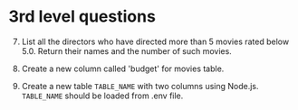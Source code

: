 # 3rd level questions

7. List all the directors who have directed more than 5 movies rated below 5.0. Return their names and the number of such movies.

8. Create a new column called 'budget' for movies table.

9. Create a new table `TABLE_NAME` with two columns using Node.js. `TABLE_NAME` should be loaded from .env file.